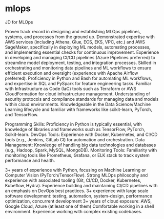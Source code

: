 # mlops
JD for MLOps

Proven track record in designing and establishing MLOps pipelines, systems, and processes from the ground up.
Demonstrated expertise with AWS services (including Athena, Glue, ECS, EKS, VPC, etc.) and AWS SageMaker, specifically in deploying ML models, automating processes, and implementing essential checks for continuous improvement.
Experience in developing and managing CI/CD pipelines (Azure Pipelines preferred) to streamline model deployment, testing, and integration processes.
Skilled in orchestrating and monitoring data pipelines and ML workflows to ensure efficient execution and oversight (experience with Apache Airflow preferred).
Proficiency in Python and Bash for automating ML workflows, and expertise in SQL and PySpark for feature engineering tasks.
Familiar with Infrastructure as Code (IaC) tools such as Terraform or AWS CloudFormation for cloud infrastructure management.
Understanding of security protocols and compliance standards for managing data and models within cloud environments.
Knowledgeable in the Data Science/Machine Learning lifecycle and familiar with frameworks like scikit-learn, PyTorch, and TensorFlow.


Programming Skills: Proficiency in Python is typically essential, with knowledge of libraries and frameworks such as TensorFlow, PyTorch, Scikit-learn.
DevOps Tools: Experience with Docker, Kubernetes, and CI/CD tools (e.g., Jenkins, GitLab CI) for automation and orchestration.
Data Management: Knowledge of handling big data technologies and databases (e.g., Hadoop, Spark, MySQL, MongoDB).
Monitoring Tools: Familiarity with monitoring tools like Prometheus, Grafana, or ELK stack to track system performance and health.


3+ years of experience with Python, focusing on Machine Learning or Computer Vision (PyTorch/TensorFlow).
Strong MLOps philosophy and experience with associated tooling (Git, CI/CD, Docker, Kubernetes, Kubeflow, Hydra).
Experience building and maintaining CI/CD pipelines with an emphasis on DevOps best practices.
3+ experience with large scale software development: testing, automation, system-design, performance optimization, concurrent development
3+ years of cloud exposure: AWS, Google Cloud, Azure (at least one of them)
Comfortable working in a shell environment.
Experience working with complex existing codebases.


